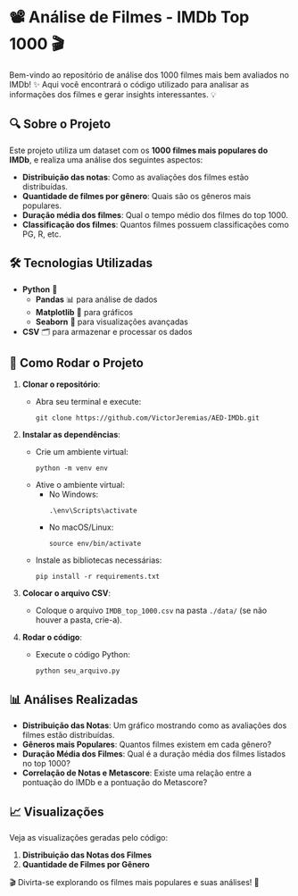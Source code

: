 # 📽️ Análise de Filmes - IMDb Top 1000 🎬

Bem-vindo ao repositório de análise dos 1000 filmes mais bem avaliados no IMDb! ✨ Aqui você encontrará o código utilizado para analisar as informações dos filmes e gerar insights interessantes. 💡

## 🔍 Sobre o Projeto

Este projeto utiliza um dataset com os **1000 filmes mais populares do IMDb**, e realiza uma análise dos seguintes aspectos:

- **Distribuição das notas**: Como as avaliações dos filmes estão distribuídas.
- **Quantidade de filmes por gênero**: Quais são os gêneros mais populares.
- **Duração média dos filmes**: Qual o tempo médio dos filmes do top 1000.
- **Classificação dos filmes**: Quantos filmes possuem classificações como PG, R, etc.

## 🛠️ Tecnologias Utilizadas

- **Python** 🐍
  - **Pandas** 📊 para análise de dados
  - **Matplotlib** 🎨 para gráficos
  - **Seaborn** 🌈 para visualizações avançadas
- **CSV** 🗂️ para armazenar e processar os dados

## 📂 Como Rodar o Projeto

1. **Clonar o repositório**:
   - Abra seu terminal e execute:
     ```
     git clone https://github.com/VictorJeremias/AED-IMDb.git
     ```

2. **Instalar as dependências**:
   - Crie um ambiente virtual:
     ```
     python -m venv env
     ```
   - Ative o ambiente virtual:
     - No Windows:
       ```
       .\env\Scripts\activate
       ```
     - No macOS/Linux:
       ```
       source env/bin/activate
       ```
   - Instale as bibliotecas necessárias:
     ```
     pip install -r requirements.txt
     ```

3. **Colocar o arquivo CSV**:
   - Coloque o arquivo `IMDB_top_1000.csv` na pasta `./data/` (se não houver a pasta, crie-a).

4. **Rodar o código**:
   - Execute o código Python:
     ```
     python seu_arquivo.py
     ```

## 📊 Análises Realizadas

- **Distribuição das Notas**: Um gráfico mostrando como as avaliações dos filmes estão distribuídas.
- **Gêneros mais Populares**: Quantos filmes existem em cada gênero?
- **Duração Média dos Filmes**: Qual é a duração média dos filmes listados no top 1000?
- **Correlação de Notas e Metascore**: Existe uma relação entre a pontuação do IMDb e a pontuação do Metascore?

## 📈 Visualizações

Veja as visualizações geradas pelo código:

1. **Distribuição das Notas dos Filmes**
2. **Quantidade de Filmes por Gênero**



🎬 Divirta-se explorando os filmes mais populares e suas análises! 🚀
